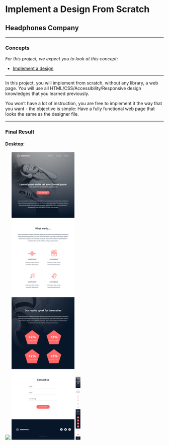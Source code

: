 # Implement a Design From Scratch
## Headphones Company
---
### Concepts
*For this project, we expect you to look at this concept:*
* [Implement a design](https://intranet.hbtn.io/concepts/963)

---

In this project, you will implement from scratch, without any library, a web page. You will use all HTML/CSS/Accessibility/Responsive design knowledges that you learned previously.

You won’t have a lot of instruction, you are free to implement it the way that you want - the objective is simple: Have a fully functional web page that looks the same as the designer file.

---

### Final Result
#### Desktop:
<img src="images/headphones_desktop.png" width="300"> <img src="images/headphones_tablet.png" width="200"> <img src="images/headphones_mobile.png" height="200">
